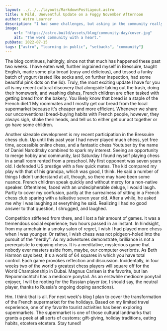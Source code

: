 ```yaml
---
layout: ../../../layouts/MarkdownPostLayout.astro
title: A Mild, Uneventful Update on a Foggy November Afternoon
author: Astro Learner
description: "I had some challenges, but asking in the community really helped!"
image: 
    url: "https://astro.build/assets/blog/community-day/cover.jpg"
    alt: "The word community with a heart."
pubDate: 2022-07-15
tags: ["astro", "learning in public", "setbacks", "community"]
---
```

 The blog continues, haltingly, since not that much has happened these past two weeks. I have eaten well, further ingrained myself in Bressuire, taught English, made some pita bread (easy and delicious), and tossed a funky batch of yogurt (tasted like socks and, on further inspection, had some beautiful pink dots on the lid). Truly, the most exciting update I have for you all is my recent cultural discovery that alongside taking out the trash, doing their homework, and washing dishes, French children are often tasked with getting bread from the bakery. You likely know that bread is a staple of the French diet.1 My roommates and I mostly get our bread from the local supermarket because it's cheaper and more efficient. Whenever we share our unconventional bread-buying habits with French people, however, they always sigh, shake their heads, and tell us to either get our act together or go have some children.

Another sizeable development is my recent participation in the Bressuire chess club. Up until this past year I had never played much chess, yet free time, accessible online chess, and a fantastic chess Youtuber by the name of Daniel Naroditsky combined to spark my interest. Seeing an opportunity to merge hobby and community, last Saturday I found myself playing chess in a small room rented from a preschool. My first opponent was seven years old. I defended US prestige with a few quick mates. The kid compared my play with that of his grandpa, which was good, I think. He said a number of things I didn't understand at all, though, so there may have been some nuance. French children speak quickly and without mercy for a non-native speaker. Oftentimes, faced with an undecipherable deluge, I would laugh. Partly to cover my confusion, partly at the surrealness of sitting in a French chess club sparing with a talkative seven year old. After a while, he asked me why I was laughing at everything he said. Realizing I had no good answer to that question, I shrugged, and laughed.

Competition stiffened from there, and I lost a fair amount of games. It was a tremendous social experience; two hours passed in an instant. In hindsight, from my armchair in a smoky salon of regret, I wish I had played more chess when I was younger. Or rather, I wish chess was not pidgeon-holed into the pursuit of the "nerdly". As my adventures demonstrate, brilliance is not a prerequisite to enjoying chess. It is a meditative, mysterious game that nobody ever masters aside from, maybe, our computer overlords. As Beth Harmon says best, it's a world of 64 squares in which you have total control. Each game provokes reflection and discussion. Incidentally, in four weeks two of the world's greatest chess players will square off for the World Championship in Dubai. Magnus Carlsen is the favorite, but Ian Nepomniachtchi has a mediocre ponytail. As an erstwhile mediocre ponytail enjoyer, I will be rooting for the Russian player (or, I should say, the neutral player, thanks to Russia's ongoing doping sanctions).

Hm. I think that is all. For next week's blog I plan to cover the transformation of the French supermarket for the holidays. Based on my limited travel experience, one of my favorite tourist activities has been exploring supermarkets. The supermarket is one of those cultural landmarks that grants a peek at all sorts of customs: gift-giving, holiday traditions, eating habits, etcetera etcetera. Stay tuned! 